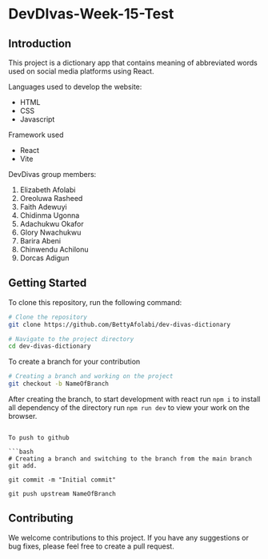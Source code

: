 # DevDIvas-Week-15-Test

## Introduction

This project is a dictionary app that contains meaning of abbreviated words used on social media platforms using React.

Languages used to develop the website:

- HTML
- CSS
- Javascript

Framework used

- React
- Vite

DevDivas group members:

1. Elizabeth Afolabi
2. Oreoluwa Rasheed
3. Faith Adewuyi
4. Chidinma Ugonna
5. Adachukwu Okafor
6. Glory Nwachukwu
7. Barira Abeni
8. Chinwendu Achilonu
9. Dorcas Adigun

## Getting Started

To clone this repository, run the following command:

```bash
# Clone the repository
git clone https://github.com/BettyAfolabi/dev-divas-dictionary

# Navigate to the project directory
cd dev-divas-dictionary
```

To create a branch for your contribution

```bash
# Creating a branch and working on the project
git checkout -b NameOfBranch
```

After creating the branch, to start development with react
run `npm i` to install all dependency of the directory
run `npm run dev` to view your work on the browser.

````

To push to github

```bash
# Creating a branch and switching to the branch from the main branch
git add.

git commit -m "Initial commit"

git push upstream NameOfBranch
````

## Contributing

We welcome contributions to this project. If you have any suggestions or bug fixes, please feel free to create a pull request.
